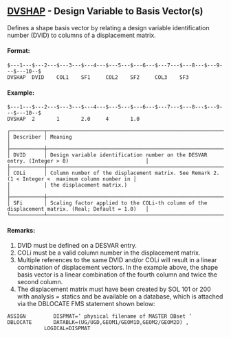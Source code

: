 ## [DVSHAP](https://nexus.hexagon.com/documentationcenter/bundle/MSC_Nastran_2022.4/page/Nastran_Combined_Book/qrg/bulkde/TOC.DVSHAP.xhtml) - Design Variable to Basis Vector(s)

Defines a shape basis vector by relating a design variable identification number (DVID) to columns of a displacement matrix.

#### Format:

```nastran
$---1---$---2---$---3---$---4---$---5---$---6---$---7---$---8---$---9---$---10--$
DVSHAP  DVID    COL1    SF1     COL2    SF2     COL3    SF3                     
```

#### Example:

```nastran
$---1---$---2---$---3---$---4---$---5---$---6---$---7---$---8---$---9---$---10--$
DVSHAP  2       1       2.0     4       1.0                                     
```

```text
┌───────────┬──────────────────────────────────────────────────────────────────────────────────────────────────┐
│ Describer │ Meaning                                                                                          │
├───────────┼──────────────────────────────────────────────────────────────────────────────────────────────────┤
│ DVID      │ Design variable identification number on the DESVAR entry. (Integer > 0)                         │
├───────────┼──────────────────────────────────────────────────────────────────────────────────────────────────┤
│ COLi      │ Column number of the displacement matrix. See Remark 2. (1 < Integer <  maximum column number in │
│           │ the displacement matrix.)                                                                        │
├───────────┼──────────────────────────────────────────────────────────────────────────────────────────────────┤
│ SFi       │ Scaling factor applied to the COLi-th column of the displacement matrix. (Real; Default = 1.0)   │
└───────────┴──────────────────────────────────────────────────────────────────────────────────────────────────┘
```

#### Remarks:

1. DVID must be defined on a DESVAR entry.
2. COLi must be a valid column number in the displacement matrix.
3. Multiple references to the same DVID and/or COLi will result in a linear combination of displacement vectors. In the example above, the shape basis vector is a linear combination of the fourth column and twice the second column.
4. The displacement matrix must have been created by SOL 101 or 200 with analysis = statics and be available on a database, which is attached via the DBLOCATE FMS statement shown below:

```nastran
ASSIGN         DISPMAT=’ physical filename of MASTER DBset ’ 
DBLOCATE       DATABLK=(UG/UGD,GEOM1/GEOM1D,GEOM2/GEOM2D) ,
            LOGICAL=DISPMAT
```
